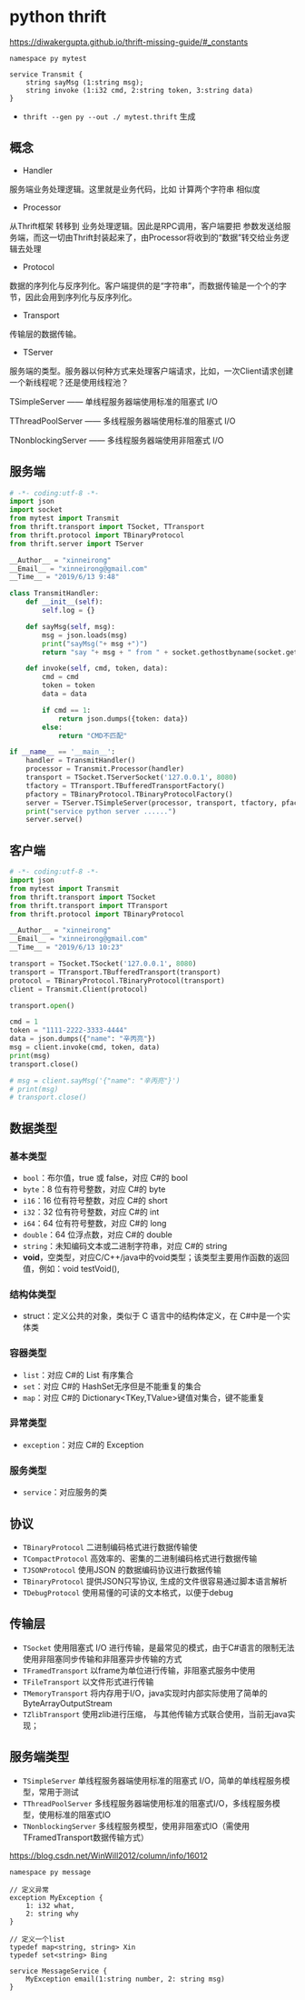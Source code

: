# python thrift

https://diwakergupta.github.io/thrift-missing-guide/#_constants

````
namespace py mytest

service Transmit {
    string sayMsg (1:string msg);
    string invoke (1:i32 cmd, 2:string token, 3:string data)
}
````

* `thrift --gen py --out ./ mytest.thrift` 生成

## 概念

* Handler

服务端业务处理逻辑。这里就是业务代码，比如 计算两个字符串 相似度

* Processor

从Thrift框架 转移到 业务处理逻辑。因此是RPC调用，客户端要把 参数发送给服务端，而这一切由Thrift封装起来了，由Processor将收到的“数据”转交给业务逻辑去处理

* Protocol

数据的序列化与反序列化。客户端提供的是“字符串”，而数据传输是一个个的字节，因此会用到序列化与反序列化。

* Transport

传输层的数据传输。

* TServer

服务端的类型。服务器以何种方式来处理客户端请求，比如，一次Client请求创建一个新线程呢？还是使用线程池？

TSimpleServer —— 单线程服务器端使用标准的阻塞式 I/O

TThreadPoolServer —— 多线程服务器端使用标准的阻塞式 I/O

TNonblockingServer —— 多线程服务器端使用非阻塞式 I/O

## 服务端

````python
# -*- coding:utf-8 -*-
import json
import socket
from mytest import Transmit
from thrift.transport import TSocket, TTransport
from thrift.protocol import TBinaryProtocol
from thrift.server import TServer

__Author__ = "xinneirong"
__Email__ = "xinneirong@gmail.com"
__Time__ = "2019/6/13 9:48"

class TransmitHandler:
    def __init__(self):
        self.log = {}

    def sayMsg(self, msg):
        msg = json.loads(msg)
        print("sayMsg("+ msg +")")
        return "say "+ msg + " from " + socket.gethostbyname(socket.gethostname())

    def invoke(self, cmd, token, data):
        cmd = cmd
        token = token
        data = data

        if cmd == 1:
            return json.dumps({token: data})
        else:
            return "CMD不匹配"

if __name__ == '__main__':
    handler = TransmitHandler()
    processor = Transmit.Processor(handler)
    transport = TSocket.TServerSocket('127.0.0.1', 8080)
    tfactory = TTransport.TBufferedTransportFactory()
    pfactory = TBinaryProtocol.TBinaryProtocolFactory()
    server = TServer.TSimpleServer(processor, transport, tfactory, pfactory)
    print("service python server ......")
    server.serve()
````

## 客户端

````python
# -*- coding:utf-8 -*-
import json
from mytest import Transmit
from thrift.transport import TSocket
from thrift.transport import TTransport
from thrift.protocol import TBinaryProtocol

__Author__ = "xinneirong"
__Email__ = "xinneirong@gmail.com"
__Time__ = "2019/6/13 10:23"

transport = TSocket.TSocket('127.0.0.1', 8080)
transport = TTransport.TBufferedTransport(transport)
protocol = TBinaryProtocol.TBinaryProtocol(transport)
client = Transmit.Client(protocol)

transport.open()

cmd = 1
token = "1111-2222-3333-4444"
data = json.dumps({"name": "辛丙亮"})
msg = client.invoke(cmd, token, data)
print(msg)
transport.close()

# msg = client.sayMsg('{"name": "辛丙亮"}')
# print(msg)
# transport.close()

````

## 数据类型

### 基本类型

* `bool`：布尔值，true 或 false，对应 C#的 bool
* `byte`：8 位有符号整数，对应 C#的 byte
* `i16`：16 位有符号整数，对应 C#的 short
* `i32`：32 位有符号整数，对应 C#的 int
* `i64`：64 位有符号整数，对应 C#的 long
* `double`：64 位浮点数，对应 C#的 double
* `string`：未知编码文本或二进制字符串，对应 C#的 string
* **void**，空类型，对应C/C++/java中的void类型；该类型主要用作函数的返回值，例如：void testVoid(),

### 结构体类型

* struct：定义公共的对象，类似于 C 语言中的结构体定义，在 C#中是一个实体类

### 容器类型

* `list`：对应 C#的 List<T> 有序集合
* `set`：对应 C#的 HashSet<T>无序但是不能重复的集合
* `map`：对应 C#的 Dictionary<TKey,TValue>键值对集合，键不能重复

### 异常类型

* `exception`：对应 C#的 Exception

### 服务类型

* `service`：对应服务的类

## 协议

* `TBinaryProtocol` 二进制编码格式进行数据传输使
* `TCompactProtocol` 高效率的、密集的二进制编码格式进行数据传输
* `TJSONProtocol` 使用JSON 的数据编码协议进行数据传输
* `TBinaryProtocol` 提供JSON只写协议, 生成的文件很容易通过脚本语言解析
* `TDebugProtocol` 使用易懂的可读的文本格式，以便于debug

## 传输层

* `TSocket` 使用阻塞式 I/O 进行传输，是最常见的模式，由于C#语言的限制无法使用非阻塞同步传输和非阻塞异步传输的方式
* `TFramedTransport` 以frame为单位进行传输，非阻塞式服务中使用
* `TFileTransport` 以文件形式进行传输
* `TMemoryTransport` 将内存用于I/O，java实现时内部实际使用了简单的ByteArrayOutputStream
* `TZlibTransport` 使用zlib进行压缩， 与其他传输方式联合使用，当前无java实现；

## 服务端类型

* `TSimpleServer` 单线程服务器端使用标准的阻塞式 I/O，简单的单线程服务模型，常用于测试
* `TThreadPoolServer` 多线程服务器端使用标准的阻塞式I/O，多线程服务模型，使用标准的阻塞式IO
* `TNonblockingServer` 多线程服务模型，使用非阻塞式IO（需使用TFramedTransport数据传输方式）



https://blog.csdn.net/WinWill2012/column/info/16012

`````
namespace py message

// 定义异常
exception MyException {
    1: i32 what,
    2: string why
}

// 定义一个list
typedef map<string, string> Xin
typedef set<string> Bing

service MessageService {
    MyException email(1:string number, 2: string msg)
}
`````

